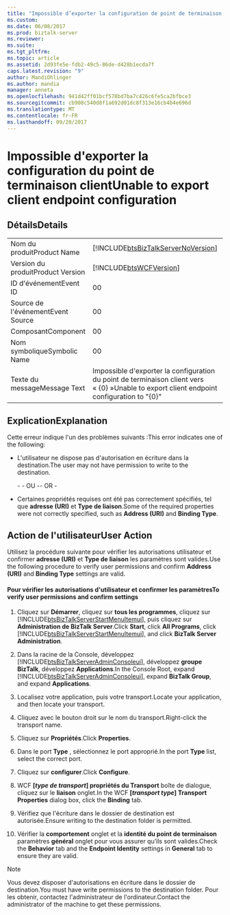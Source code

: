 ```yaml
---
title: "Impossible d’exporter la configuration de point de terminaison client | Documents Microsoft"
ms.custom: 
ms.date: 06/08/2017
ms.prod: biztalk-server
ms.reviewer: 
ms.suite: 
ms.tgt_pltfrm: 
ms.topic: article
ms.assetid: 2d93fe5e-fdb2-49c5-86de-d428b1ecda7f
caps.latest.revision: "9"
author: MandiOhlinger
ms.author: mandia
manager: anneta
ms.openlocfilehash: 941d42ff01bcf578bd7ba7c426c6fe5ca2bfbce3
ms.sourcegitcommit: cb908c540d8f1a692d01dc8f313e16cb4b4e696d
ms.translationtype: MT
ms.contentlocale: fr-FR
ms.lasthandoff: 09/20/2017
---
```

# <a name="unable-to-export-client-endpoint-configuration"></a><span data-ttu-id="20faa-102">Impossible d'exporter la configuration du point de terminaison client</span><span class="sxs-lookup"><span data-stu-id="20faa-102">Unable to export client endpoint configuration</span></span>
## <a name="details"></a><span data-ttu-id="20faa-103">Détails</span><span class="sxs-lookup"><span data-stu-id="20faa-103">Details</span></span>  
  
|||  
|-|-|  
|<span data-ttu-id="20faa-104">Nom du produit</span><span class="sxs-lookup"><span data-stu-id="20faa-104">Product Name</span></span>|[!INCLUDE[btsBizTalkServerNoVersion](../includes/btsbiztalkservernoversion-md.md)]|  
|<span data-ttu-id="20faa-105">Version du produit</span><span class="sxs-lookup"><span data-stu-id="20faa-105">Product Version</span></span>|[!INCLUDE[btsWCFVersion](../includes/btswcfversion-md.md)]|  
|<span data-ttu-id="20faa-106">ID d'événement</span><span class="sxs-lookup"><span data-stu-id="20faa-106">Event ID</span></span>|<span data-ttu-id="20faa-107">0</span><span class="sxs-lookup"><span data-stu-id="20faa-107">0</span></span>|  
|<span data-ttu-id="20faa-108">Source de l'événement</span><span class="sxs-lookup"><span data-stu-id="20faa-108">Event Source</span></span>|<span data-ttu-id="20faa-109">0</span><span class="sxs-lookup"><span data-stu-id="20faa-109">0</span></span>|  
|<span data-ttu-id="20faa-110">Composant</span><span class="sxs-lookup"><span data-stu-id="20faa-110">Component</span></span>|<span data-ttu-id="20faa-111">0</span><span class="sxs-lookup"><span data-stu-id="20faa-111">0</span></span>|  
|<span data-ttu-id="20faa-112">Nom symbolique</span><span class="sxs-lookup"><span data-stu-id="20faa-112">Symbolic Name</span></span>|<span data-ttu-id="20faa-113">0</span><span class="sxs-lookup"><span data-stu-id="20faa-113">0</span></span>|  
|<span data-ttu-id="20faa-114">Texte du message</span><span class="sxs-lookup"><span data-stu-id="20faa-114">Message Text</span></span>|<span data-ttu-id="20faa-115">Impossible d'exporter la configuration du point de terminaison client vers « {0} »</span><span class="sxs-lookup"><span data-stu-id="20faa-115">Unable to export client endpoint configuration to "{0}"</span></span>|  
  
## <a name="explanation"></a><span data-ttu-id="20faa-116">Explication</span><span class="sxs-lookup"><span data-stu-id="20faa-116">Explanation</span></span>  
 <span data-ttu-id="20faa-117">Cette erreur indique l'un des problèmes suivants :</span><span class="sxs-lookup"><span data-stu-id="20faa-117">This error indicates one of the following:</span></span>  
  
-   <span data-ttu-id="20faa-118">L'utilisateur ne dispose pas d'autorisation en écriture dans la destination.</span><span class="sxs-lookup"><span data-stu-id="20faa-118">The user may not have permission to write to the destination.</span></span>  
  
     <span data-ttu-id="20faa-119">\- - OU -</span><span class="sxs-lookup"><span data-stu-id="20faa-119">\- OR -</span></span>  
  
-   <span data-ttu-id="20faa-120">Certaines propriétés requises ont été pas correctement spécifiés, tel que **adresse (URI)** et **Type de liaison**.</span><span class="sxs-lookup"><span data-stu-id="20faa-120">Some of the required properties were not correctly specified, such as **Address (URI)** and **Binding Type**.</span></span>  
  
## <a name="user-action"></a><span data-ttu-id="20faa-121">Action de l'utilisateur</span><span class="sxs-lookup"><span data-stu-id="20faa-121">User Action</span></span>  
 <span data-ttu-id="20faa-122">Utilisez la procédure suivante pour vérifier les autorisations utilisateur et confirmer **adresse (URI)** et **Type de liaison** les paramètres sont valides.</span><span class="sxs-lookup"><span data-stu-id="20faa-122">Use the following procedure to verify user permissions and confirm **Address (URI)** and **Binding Type** settings are valid.</span></span>  
  
#### <a name="to-verify-user-permissions-and-confirm-settings"></a><span data-ttu-id="20faa-123">Pour vérifier les autorisations d'utilisateur et confirmer les paramètres</span><span class="sxs-lookup"><span data-stu-id="20faa-123">To verify user permissions and confirm settings</span></span>  
  
1.  <span data-ttu-id="20faa-124">Cliquez sur **Démarrer**, cliquez sur **tous les programmes**, cliquez sur [!INCLUDE[btsBizTalkServerStartMenuItemui](../includes/btsbiztalkserverstartmenuitemui-md.md)], puis cliquez sur **Administration de BizTalk Server**.</span><span class="sxs-lookup"><span data-stu-id="20faa-124">Click **Start**, click **All Programs**, click [!INCLUDE[btsBizTalkServerStartMenuItemui](../includes/btsbiztalkserverstartmenuitemui-md.md)], and click **BizTalk Server Administration**.</span></span>  
  
2.  <span data-ttu-id="20faa-125">Dans la racine de la Console, développez [!INCLUDE[btsBizTalkServerAdminConsoleui](../includes/btsbiztalkserveradminconsoleui-md.md)], développez **groupe BizTalk**, développez **Applications**.</span><span class="sxs-lookup"><span data-stu-id="20faa-125">In the Console Root, expand [!INCLUDE[btsBizTalkServerAdminConsoleui](../includes/btsbiztalkserveradminconsoleui-md.md)], expand **BizTalk Group**, and expand  **Applications**.</span></span>  
  
3.  <span data-ttu-id="20faa-126">Localisez votre application, puis votre transport.</span><span class="sxs-lookup"><span data-stu-id="20faa-126">Locate your application, and then locate your transport.</span></span>  
  
4.  <span data-ttu-id="20faa-127">Cliquez avec le bouton droit sur le nom du transport.</span><span class="sxs-lookup"><span data-stu-id="20faa-127">Right-click the transport name.</span></span>  
  
5.  <span data-ttu-id="20faa-128">Cliquez sur **Propriétés**.</span><span class="sxs-lookup"><span data-stu-id="20faa-128">Click **Properties**.</span></span>  
  
6.  <span data-ttu-id="20faa-129">Dans le port **Type** , sélectionnez le port approprié.</span><span class="sxs-lookup"><span data-stu-id="20faa-129">In the port **Type** list, select the correct port.</span></span>  
  
7.  <span data-ttu-id="20faa-130">Cliquez sur **configurer**.</span><span class="sxs-lookup"><span data-stu-id="20faa-130">Click **Configure**.</span></span>  
  
8.  <span data-ttu-id="20faa-131">WCF **[***type de transport***] propriétés du Transport** boîte de dialogue, cliquez sur le **liaison** onglet.</span><span class="sxs-lookup"><span data-stu-id="20faa-131">In the WCF **[***transport type***] Transport Properties** dialog box, click the **Binding** tab.</span></span>  
  
9. <span data-ttu-id="20faa-132">Vérifiez que l'écriture dans le dossier de destination est autorisée.</span><span class="sxs-lookup"><span data-stu-id="20faa-132">Ensure writing to the destination folder is permitted.</span></span>  
  
10. <span data-ttu-id="20faa-133">Vérifier la **comportement** onglet et la **identité du point de terminaison** paramètres **général** onglet pour vous assurer qu’ils sont valides.</span><span class="sxs-lookup"><span data-stu-id="20faa-133">Check the **Behavior** tab and the **Endpoint Identity** settings in **General** tab to ensure they are valid.</span></span>  
  
> [!NOTE]
>  <span data-ttu-id="20faa-134">Vous devez disposer d'autorisations en écriture dans le dossier de destination.</span><span class="sxs-lookup"><span data-stu-id="20faa-134">You must have write permissions to the destination folder.</span></span> <span data-ttu-id="20faa-135">Pour les obtenir, contactez l'administrateur de l'ordinateur.</span><span class="sxs-lookup"><span data-stu-id="20faa-135">Contact the administrator of the machine to get these permissions.</span></span>